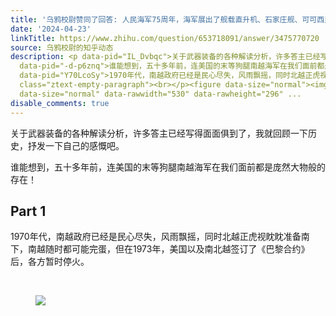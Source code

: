 ```yaml
---
title: '乌鸦校尉赞同了回答: 人民海军75周年，海军展出了舰载直升机、石家庄舰、可可西里湖舰等，大家对海军还有什么期待？'
date: '2024-04-23'
linkTitle: https://www.zhihu.com/question/653718091/answer/3475770720
source: 乌鸦校尉的知乎动态
description: <p data-pid="IL_Dvbqc">关于武器装备的各种解读分析，许多答主已经写得面面俱到了，我就回顾一下历史，抒发一下自己的感慨吧。</p><p
  data-pid="-d-p6znq">谁能想到，五十多年前，连美国的末等狗腿南越海军在我们面前都是庞然大物般的存在！</p><h2><b>Part 1</b></h2><p
  data-pid="Y70LcoSy">1970年代，南越政府已经是民心尽失，风雨飘摇，同时北越正虎视眈眈准备南下，南越随时都可能完蛋，但在1973年，美国以及南北越签订了《巴黎合约》后，各方暂时停火。</p><p
  class="ztext-empty-paragraph"><br></p><figure data-size="normal"><img src="https://pic3.zhimg.com/v2-cd2fae7d8acb686144e2cf1a0416e32a_1440w.jpg"
  data-size="normal" data-rawwidth="530" data-rawheight="296" ...
disable_comments: true
---
```

<p data-pid="IL_Dvbqc">关于武器装备的各种解读分析，许多答主已经写得面面俱到了，我就回顾一下历史，抒发一下自己的感慨吧。</p><p data-pid="-d-p6znq">谁能想到，五十多年前，连美国的末等狗腿南越海军在我们面前都是庞然大物般的存在！</p><h2><b>Part 1</b></h2><p data-pid="Y70LcoSy">1970年代，南越政府已经是民心尽失，风雨飘摇，同时北越正虎视眈眈准备南下，南越随时都可能完蛋，但在1973年，美国以及南北越签订了《巴黎合约》后，各方暂时停火。</p><p class="ztext-empty-paragraph"><br></p><figure data-size="normal"><img src="https://pic3.zhimg.com/v2-cd2fae7d8acb686144e2cf1a0416e32a_1440w.jpg" data-size="normal" data-rawwidth="530" data-rawheight="296" ...